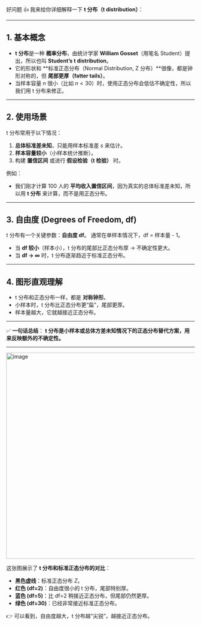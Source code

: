好问题 👍 我来给你详细解释一下 **t 分布（t distribution）**：

---

## 1. 基本概念

* **t 分布**是一种 **概率分布**，由统计学家 **William Gosset**（用笔名 Student）提出，所以也叫 **Student’s t distribution**。
* 它的形状和 **标准正态分布（Normal Distribution, Z 分布）**很像，都是钟形对称的，但 **尾部更厚（fatter tails）**。
* 当样本容量 $n$ 很小（比如 $n < 30$）时，使用正态分布会低估不确定性，所以我们用 t 分布来修正。

---

## 2. 使用场景

t 分布常用于以下情况：

1. **总体标准差未知**，只能用样本标准差 $s$ 来估计。
2. **样本容量较小**（小样本统计推断）。
3. 构建 **置信区间** 或进行 **假设检验（t 检验）** 时。

例如：

* 我们刚才计算 100 人的 **平均收入置信区间**，因为真实的总体标准差未知，所以用 **t 分布** 来计算，而不是用正态分布。

---

## 3. 自由度 (Degrees of Freedom, df)

t 分布有一个关键参数：**自由度 df**。
通常在单样本情况下，df = 样本量 - 1。

* 当 **df 较小**（样本小），t 分布的尾部比正态分布厚 → 不确定性更大。
* 当 **df → ∞** 时，t 分布逐渐趋近于标准正态分布。

---

## 4. 图形直观理解

* t 分布和正态分布一样，都是 **对称钟形**。
* 小样本时，t 分布比正态分布更“扁”，尾部更厚。
* 样本量越大，它就越接近正态分布。

---

✅ **一句话总结**：
**t 分布是小样本或总体方差未知情况下的正态分布替代方案，用来反映额外的不确定性。**

---
<img width="700" height="550" alt="image" src="https://github.com/user-attachments/assets/91e93d09-1738-4d3e-ba4b-e21de5aa8e70" />
  
这张图展示了 **t 分布和标准正态分布的对比**：  

* **黑色虚线**：标准正态分布 $Z$。
* **红色 (df=2)**：自由度很小的 t 分布，尾部特别厚。
* **蓝色 (df=5)**：比 df=2 稍接近正态分布，但尾部仍然更厚。
* **绿色 (df=30)**：已经非常接近标准正态分布。

👉 可以看到，自由度越大，t 分布越“尖锐”，越接近正态分布。




